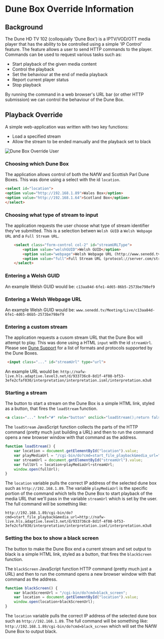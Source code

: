 # Dune Box Override Information 
## Background

The Dune HD TV 102 (colloquially 'Dune Box') is a IPTV/VOD/OTT media player that has the ability to be controlled using a simple 'IP Control' feature. The feature allows a user to send HTTP commands to the player. Commands can be used to request various tasks such as:
* Start playback of the given media content
* Control the playback
* Set the behaviour at the end of media playback
* Report current player status
* Stop playback

By running the command in a web browser's URL bar (or other HTTP submission) we can control the behaviour of the Dune Box. 

## Playback Override
A simple web-application was written with two key functions:
* Load a specified stream
* Allow the stream to be ended manually and the playback set to black

![Dune Box Override User](https://preview.ibb.co/md6Uq8/Screen_Shot_2018_06_06_at_14_38_11.png "Dune Box Override User")

### Choosing which Dune Box
The application allows control of both the NAfW and Scottish Parl Dune Boxes. This was done using a select with the id ```location```. 

```html
<select id="location">
<option value="http://192.168.1.89">Wales Box</option>
<option value="http://192.168.1.64">Scotland Box</option>
</select>
```

### Choosing what type of stream to input
The application requests the user choose what type of stream identifier they've submitted. This is a selection betwen ```Welsh GUID``` a ```Welsh Webpage URL``` and a ```Full Stream URL```. 

```html
    <select class="form-control col-2" id="streamURLType">
        <option value="welshGUID">Welsh GUID</option>
        <option value="webpage">Welsh Webpage URL (http://www.senedd.tv/Meeting/Live/c13aa8....)</option>
        <option value="full">Full Stream URL (protocol://server.com/stream.m3u8)</option>
    </select>
```

### Entering a Welsh GUID
An example Welsh GUID would be: ```c13aa84d-6fe1-4d65-86b5-2573be798ef9```

### Entering a Welsh Webpage URL
An example Welsh GUID would be: ```www.senedd.tv/Meeting/Live/c13aa84d-6fe1-4d65-86b5-2573be798ef9```

### Entering a custom stream
The application requests a cusom stream URL that the Dune Box will attempt to play. This was done using a HTML ```input``` with the id ```streamUrl```. Please see [Dune Support](http://dune-hd.com/support/misc/media_url.txt) for a list of formats and protocols supported by the Dune Boxes. 

```html
 <input class="..." id="streamUrl" type="url">
```
An example URL would be: ```http://nafw-live.hls.adaptive.level3.net/d/933736c8-8d1f-4f08-bf53-3efe2cfaf030/interpretation/interpretation.isml/interpretation.m3u8```

### Starting a stream
The button to start a stream on the Dune Box is a simple HTML link, styled as a button, that fires the ```loadStream``` function.

```html
<a class="..." href="#" role="button" onclick="loadStream();return false;">Start stream</a> 
```

The ```loadStream``` JavaScript function collects the parts of the HTTP command (pretty much just building a URL) and then to run the command opens a new browser window with that command as the address. 

```javascript
function loadStream() {
    var location = document.getElementById("location").value;
    var playMediaUrl = "/cgi-bin/do?cmd=start_file_playback&media_url=";
    var streamUrl = document.getElementById("streamUrl").value;
    var fullUrl = location+playMediaUrl+streamUrl;
    window.open(fullUrl);    
}
```

The ```location``` variable pulls the correct IP address of the selected dune box such as  ```http://192.168.1.89```. The variable ```playMediaUrl``` is the specific portion of the command which tells the Dune Box to start playback of the media URL that we'll pass in the variable ```streamUrl``` which is set by the user. The full command will be something like:

```http://192.168.1.89/cgi-bin/do?cmd=start_file_playback&media_url=http://nafw-live.hls.adaptive.level3.net/d/933736c8-8d1f-4f08-bf53-3efe2cfaf030/interpretation/interpretation.isml/interpretation.m3u8```

### Setting the box to show a black screen
The button to make the Dune Box end a current stream and set output to black is a simple HTML link, styled as a button, that fires the ```blackScreen``` function.

The ```blackScreen``` JavaScript function HTTP command (pretty much just a URL) and then to run the command opens a new browser window with that command as the address. 

```javascript
function blackScreen() {
    var blackScreenUrl = "/cgi-bin/do?cmd=black_screen";
    var location = document.getElementById("location").value;
    window.open(location+blackScreenUrl);    
}
```

The ```location``` variable pulls the correct IP address of the selected dune box such as  ```http://192.168.1.89```. The full command will be something like: ```http://192.168.1.89/cgi-bin/do?cmd=black_screen``` which will set the NAfW Dune Box to output black.